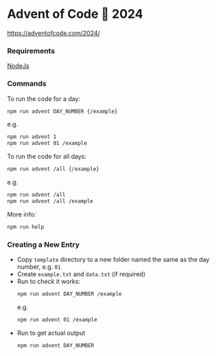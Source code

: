 # Advent of Code 🎄 2024

https://adventofcode.com/2024/

### Requirements

[NodeJs](https://nodejs.org/en)

### Commands

To run the code for a day:
```bash
npm run advent DAY_NUMBER {/example}
```
e.g.
```bash
npm run advent 1
npm run advent 01 /example
```

To run the code for all days:
```bash
npm run advent /all {/example}
```
e.g.
```bash
npm run advent /all
npm run advent /all /example
```

More info:
```bash
npm run help
```

### Creating a New Entry

- Copy `template` directory to a new folder named the same as the day number, e.g. `01`
- Create `example.txt` and `data.txt` (if required)
- Run to check it works:
    ```bash
    npm run advent DAY_NUMBER /example
    ```
    e.g.
    ```bash
    npm run advent 01 /example
    ```
- Run to get actual output
    ```bash
    npm run advent DAY_NUMBER
    ```